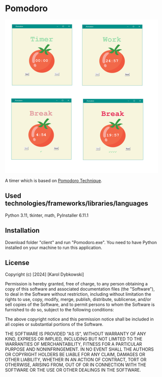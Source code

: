 # Pomodoro

<img src='./screenshots/screenshot.png' width='1200'>

A timer which is based on [Pomodoro Technique](https://en.wikipedia.org/wiki/Pomodoro_Technique).  

## Used technologies/frameworks/libraries/languages
Python 3.11, tkinter, math, PyInstaller 6.11.1
## Installation
Download folder "client" and run "Pomodoro.exe". You need to have Python installed on your machine to run this application.
## License
Copyright (c) [2024] [Karol Dybkowski]

Permission is hereby granted, free of charge, to any person obtaining a copy of this software and associated documentation files (the "Software"), to deal in the Software without restriction, including without limitation the rights to use, copy, modify, merge, publish, distribute, sublicense, and/or sell copies of the Software, and to permit persons to whom the Software is furnished to do so, subject to the following conditions:

The above copyright notice and this permission notice shall be included in all copies or substantial portions of the Software.

THE SOFTWARE IS PROVIDED "AS IS", WITHOUT WARRANTY OF ANY KIND, EXPRESS OR IMPLIED, INCLUDING BUT NOT LIMITED TO THE WARRANTIES OF MERCHANTABILITY, FITNESS FOR A PARTICULAR PURPOSE AND NONINFRINGEMENT. IN NO EVENT SHALL THE AUTHORS OR COPYRIGHT HOLDERS BE LIABLE FOR ANY CLAIM, DAMAGES OR OTHER LIABILITY, WHETHER IN AN ACTION OF CONTRACT, TORT OR OTHERWISE, ARISING FROM, OUT OF OR IN CONNECTION WITH THE SOFTWARE OR THE USE OR OTHER DEALINGS IN THE SOFTWARE.

